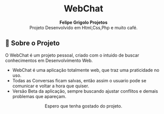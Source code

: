<h1 align="center">WebChat</h1>

<div align="center">
  <strong>Felipe Grigolo Projetos</strong>
</div>
<div align="center">
  Projeto Desenvolvido em Html,Css,Php e muito café.
</div>

## 🚀 Sobre o Projeto

O WebChat é um projeto pessoal, criado com o intuido de buscar conhecimentos em Desenvolvimento Web.

- WebChat é uma aplicação totalmente web, que traz uma praticidade no uso.
- Todas as Conversas ficam salvas, então assim o usuario pode se comunicar e voltar a hora que quiser.
- Versão Beta da aplicação, sempre buscando ajustar conflitos e demais problemas que apareçam.

<div align="center">
   Espero que tenha gostado do projeto.
</div>
